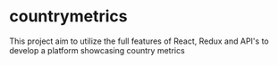 # countrymetrics
This project aim to utilize the full features of React, Redux and API's to develop a platform showcasing country metrics
